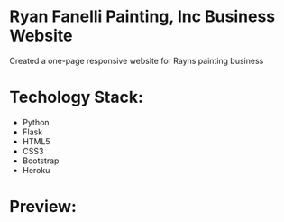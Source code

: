 <h1>Ryan Fanelli Painting, Inc Business Website</h1>
<p>Created a one-page responsive website for Rayns painting business</p>

<h1>Techology Stack:</h1>
<ul>
	<li>Python</li>
	<li>Flask</li>
	<li>HTML5</li>
	<li>CSS3</li>
	<li>Bootstrap</li>
	<li>Heroku</li>

</ul>
<h1>Preview:</h1>
